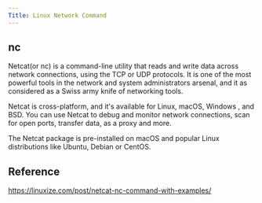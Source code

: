 ```yaml
---
Title: Linux Network Command
---
```




## nc

Netcat(or nc) is a command-line utility that reads and write data across network connections, using the TCP or UDP protocols.  It is one of the most powerful tools in the network and system administrators arsenal, and it as considered as a Swiss army  knife of networking tools.

Netcat is cross-platform, and it's available for Linux, macOS, Windows , and BSD. You can use Netcat to debug and monitor network connections, scan for open ports, transfer data, as a proxy and more.

The Netcat package is pre-installed on macOS and popular Linux distributions like Ubuntu, Debian or CentOS.









## Reference

https://linuxize.com/post/netcat-nc-command-with-examples/






